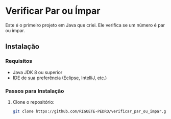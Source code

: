 # Verificar Par ou Ímpar

Este é o primeiro projeto em Java que criei. Ele verifica se um número é par ou ímpar.

## Instalação

### Requisitos

- Java JDK 8 ou superior
- IDE de sua preferência (Eclipse, IntelliJ, etc.)

### Passos para Instalação

1. Clone o repositório:
   ```bash
   git clone https://github.com/RIGUETE-PEDRO/verificar_par_ou_impar.git
